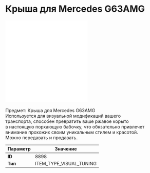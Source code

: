 # Крыша для Mercedes G63AMG

![Item Image](../img/8898.webp?raw=true)

Предмет: Крыша для Mercedes G63AMG<br>Используется для визуальной модификаций вашего<br>транспорта, способен превратить ваше ржавое корыто<br>в настоящую порхающую бабочку, что обязательно привлечет<br>внимание прохожих своим уникальным стилем и красотой.<br>Можно передавать и продавать.


| Параметр | Значение |
|----------|----------|
| **ID** | 8898 |
| **Тип** | ITEM_TYPE_VISUAL_TUNING |

